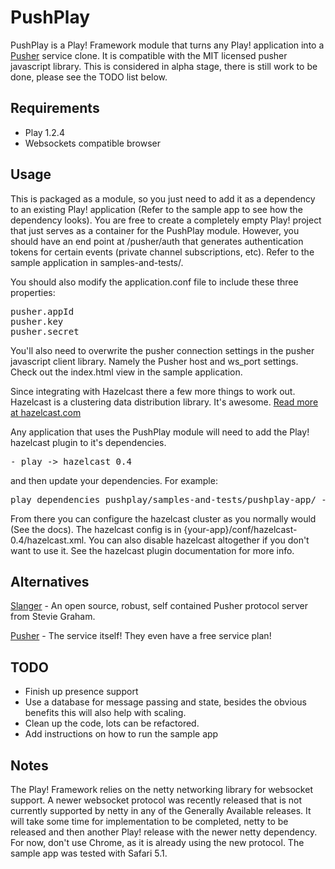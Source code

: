 # PushPlay

PushPlay is a Play! Framework module that turns any Play! application into a <a href="http://www.pusher.com">Pusher</a> service clone. It is compatible with the MIT licensed pusher javascript library. 
This is considered in alpha stage, there is still work to be done, please see the TODO list below.

## Requirements

- Play 1.2.4
- Websockets compatible browser

## Usage

This is packaged as a module, so you just need to add it as a dependency to an existing Play! application (Refer to the sample app to see how the dependency looks). You are free to create a 
completely empty Play! project that just serves as a container for the PushPlay module. However, you should have an end point at /pusher/auth that generates authentication tokens
for certain events (private channel subscriptions, etc). Refer to the sample application in samples-and-tests/.

You should also modify the application.conf file to include these three properties:
<pre>
pusher.appId
pusher.key
pusher.secret
</pre>

You'll also need to overwrite the pusher connection settings in the pusher javascript client library. Namely the Pusher host and ws_port settings. Check out the index.html view in the sample
application.

Since integrating with Hazelcast there a few more things to work out. Hazelcast is a clustering data distribution library. It's awesome. <a href="http://www.hazelcast.com">Read more at hazelcast.com</a>

Any application that uses the PushPlay module will need to add the Play! hazelcast plugin to it's dependencies. 

<pre>
- play -> hazelcast 0.4
</pre>

and then update your dependencies. For example:

<pre>
play dependencies pushplay/samples-and-tests/pushplay-app/ --sync
</pre>

From there you can configure the hazelcast cluster as you normally would (See the docs). The hazelcast config is in {your-app}/conf/hazelcast-0.4/hazelcast.xml. You can also disable hazelcast altogether if you don't want to use it. See the hazelcast plugin documentation for more info.

## Alternatives

<a href="https://github.com/stevegraham/slanger">Slanger</a> - An open source, robust, self contained Pusher protocol server from Stevie Graham.

<a href="http://pusher.com">Pusher</a> - The service itself! They even have a free service plan!

## TODO

- Finish up presence support
- Use a database for <devl>message passing</del> and state, besides the obvious benefits this will also help with scaling.
- Clean up the code, lots can be refactored.
- Add instructions on how to run the sample app

## Notes

The Play! Framework relies on the netty networking library for websocket support. A newer websocket protocol was recently released that is not currently supported by netty in any of the Generally Available releases. It will take some time for implementation to be completed, netty to be released and then another Play! release with the newer netty dependency. For now, don't use Chrome, as it is already using the new protocol. The sample app was tested with Safari 5.1.
